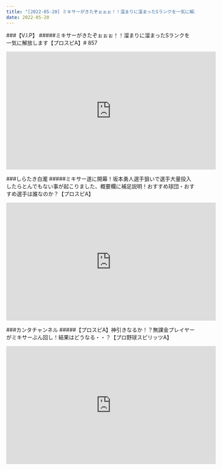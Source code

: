 ```yaml
---
title: "[2022-05-20] ミキサーがきたぞぉぉぉ！！溜まりに溜まったSランクを一気に解放します【プロスピA】# 857 他"
date: 2022-05-20
---
```

###【V.I.P】
#####ミキサーがきたぞぉぉぉ！！溜まりに溜まったSランクを一気に解放します【プロスピA】# 857
<iframe width="560" height="315" src="https://www.youtube.com/embed/24fZeQBkFTo" frameborder="0" allow="accelerometer; autoplay; clipboard-write; encrypted-media; gyroscope; picture-in-picture" allowfullscreen></iframe>

###しらたき白瀧
#####ミキサー遂に開幕！坂本勇人選手狙いで選手大量投入したらとんでもない事が起こりました、概要欄に補足説明！おすすめ球団・おすすめ選手は誰なのか？【プロスピA】
<iframe width="560" height="315" src="https://www.youtube.com/embed/57mddBqhARM" frameborder="0" allow="accelerometer; autoplay; clipboard-write; encrypted-media; gyroscope; picture-in-picture" allowfullscreen></iframe>

###カンタチャンネル
#####【プロスピA】神引きなるか！？無課金プレイヤーがミキサーぶん回し！結果はどうなる・・？【プロ野球スピリッツA】
<iframe width="560" height="315" src="https://www.youtube.com/embed/eY8uMMjmK3w" frameborder="0" allow="accelerometer; autoplay; clipboard-write; encrypted-media; gyroscope; picture-in-picture" allowfullscreen></iframe>

